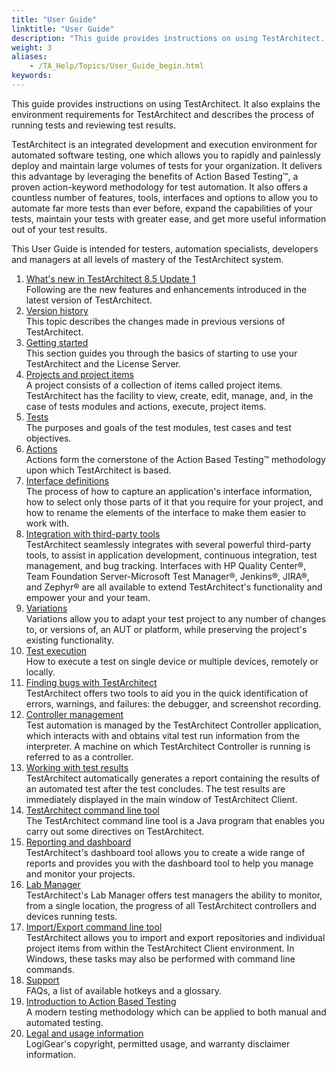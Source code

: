```yaml
--- 
title: "User Guide"
linktitle: "User Guide"
description: "This guide provides instructions on using TestArchitect. It also explains the environment requirements for TestArchitect and describes the process of running tests and reviewing test results."
weight: 3
aliases: 
    - /TA_Help/Topics/User_Guide_begin.html
keywords: 
---
```


This guide provides instructions on using TestArchitect. It also explains the environment requirements for TestArchitect and describes the process of running tests and reviewing test results.

TestArchitect is an integrated development and execution environment for automated software testing, one which allows you to rapidly and painlessly deploy and maintain large volumes of tests for your organization. It delivers this advantage by leveraging the benefits of Action Based Testing™, a proven action-keyword methodology for test automation. It also offers a countless number of features, tools, interfaces and options to allow you to automate far more tests than ever before, expand the capabilities of your tests, maintain your tests with greater ease, and get more useful information out of your test results.

This User Guide is intended for testers, automation specialists, developers and managers at all levels of mastery of the TestArchitect system.

1.  [What's new in TestArchitect 8.5 Update 1](/user-guide/what-s-new-in-testarchitect-8-5-update-1/)  
Following are the new features and enhancements introduced in the latest version of TestArchitect.
2.  [Version history](/user-guide/version-history/)  
This topic describes the changes made in previous versions of TestArchitect.
3.  [Getting started](/user-guide/getting-started/)  
This section guides you through the basics of starting to use your TestArchitect and the License Server.
4.  [Projects and project items](/user-guide/projects-and-project-items/)  
A project consists of a collection of items called project items. TestArchitect has the facility to view, create, edit, manage, and, in the case of tests modules and actions, execute, project items.
5.  [Tests](/user-guide/tests/)  
The purposes and goals of the test modules, test cases and test objectives.
6.  [Actions](/user-guide/actions/)  
Actions form the cornerstone of the Action Based Testing™ methodology upon which TestArchitect is based.
7.  [Interface definitions](/user-guide/interface-definitions/)  
The process of how to capture an application's interface information, how to select only those parts of it that you require for your project, and how to rename the elements of the interface to make them easier to work with.
8.  [Integration with third-party tools](/user-guide/integration-with-third-party-tools/)  
TestArchitect seamlessly integrates with several powerful third-party tools, to assist in application development, continuous integration, test management, and bug tracking. Interfaces with HP Quality Center®, Team Foundation Server-Microsoft Test Manager®, Jenkins®, JIRA®, and Zephyr® are all available to extend TestArchitect's functionality and empower your and your team.
9.  [Variations](/user-guide/variations/)  
Variations allow you to adapt your test project to any number of changes to, or versions of, an AUT or platform, while preserving the project's existing functionality.
10. [Test execution](/user-guide/test-execution/)  
How to execute a test on single device or multiple devices, remotely or locally.
11. [Finding bugs with TestArchitect](/user-guide/finding-bugs-with-testarchitect/)  
TestArchitect offers two tools to aid you in the quick identification of errors, warnings, and failures: the debugger, and screenshot recording.
12. [Controller management](/user-guide/controller-management/)  
Test automation is managed by the TestArchitect Controller application, which interacts with and obtains vital test run information from the interpreter. A machine on which TestArchitect Controller is running is referred to as a controller.
13. [Working with test results](/user-guide/working-with-test-results/)  
TestArchitect automatically generates a report containing the results of an automated test after the test concludes. The test results are immediately displayed in the main window of TestArchitect Client.
14. [TestArchitect command line tool](/user-guide/testarchitect-command-line-tool/)  
The TestArchitect command line tool is a Java program that enables you carry out some directives on TestArchitect.
15. [Reporting and dashboard](/user-guide/reporting-and-dashboard/)  
TestArchitect's dashboard tool allows you to create a wide range of reports and provides you with the dashboard tool to help you manage and monitor your projects.
16. [Lab Manager](/user-guide/lab-manager/)  
TestArchitect's Lab Manager offers test managers the ability to monitor, from a single location, the progress of all TestArchitect controllers and devices running tests.
17. [Import/Export command line tool](/user-guide/import-export-command-line-tool/)  
TestArchitect allows you to import and export repositories and individual project items from within the TestArchitect Client environment. In Windows, these tasks may also be performed with command line commands.
18. [Support](/user-guide/support/)  
FAQs, a list of available hotkeys and a glossary.
19. [Introduction to Action Based Testing](/user-guide/introduction-to-action-based-testing/)  
A modern testing methodology which can be applied to both manual and automated testing.
20. [Legal and usage information](/user-guide/legal-and-usage-information)  
LogiGear's copyright, permitted usage, and warranty disclaimer information.

